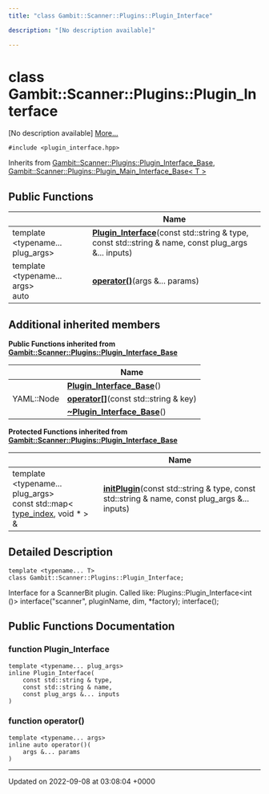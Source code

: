 ```yaml
---
title: "class Gambit::Scanner::Plugins::Plugin_Interface"

description: "[No description available]"

---
```


# class Gambit::Scanner::Plugins::Plugin_Interface



[No description available] [More...](#detailed-description)


`#include <plugin_interface.hpp>`

Inherits from [Gambit::Scanner::Plugins::Plugin_Interface_Base](/documentation/code/classes/classgambit_1_1scanner_1_1plugins_1_1plugin__interface__base/), [Gambit::Scanner::Plugins::Plugin_Main_Interface_Base< T >](/documentation/code/classes/classgambit_1_1scanner_1_1plugins_1_1plugin__main__interface__base/)

## Public Functions

|                | Name           |
| -------------- | -------------- |
| template <typename... plug_args\> <br>| **[Plugin_Interface](/documentation/code/classes/classgambit_1_1scanner_1_1plugins_1_1plugin__interface/#function-plugin-interface)**(const std::string & type, const std::string & name, const plug_args &... inputs) |
| template <typename... args\> <br>auto | **[operator()](/documentation/code/classes/classgambit_1_1scanner_1_1plugins_1_1plugin__interface/#function-operator)**(args &... params) |

## Additional inherited members

**Public Functions inherited from [Gambit::Scanner::Plugins::Plugin_Interface_Base](/documentation/code/classes/classgambit_1_1scanner_1_1plugins_1_1plugin__interface__base/)**

|                | Name           |
| -------------- | -------------- |
| | **[Plugin_Interface_Base](/documentation/code/classes/classgambit_1_1scanner_1_1plugins_1_1plugin__interface__base/#function-plugin-interface-base)**() |
| YAML::Node | **[operator[]](/documentation/code/classes/classgambit_1_1scanner_1_1plugins_1_1plugin__interface__base/#function-operator)**(const std::string & key) |
| | **[~Plugin_Interface_Base](/documentation/code/classes/classgambit_1_1scanner_1_1plugins_1_1plugin__interface__base/#function-plugin-interface-base)**() |

**Protected Functions inherited from [Gambit::Scanner::Plugins::Plugin_Interface_Base](/documentation/code/classes/classgambit_1_1scanner_1_1plugins_1_1plugin__interface__base/)**

|                | Name           |
| -------------- | -------------- |
| template <typename... plug_args\> <br>const std::map< [type_index](/documentation/code/classes/structgambit_1_1type__index/), void * > & | **[initPlugin](/documentation/code/classes/classgambit_1_1scanner_1_1plugins_1_1plugin__interface__base/#function-initplugin)**(const std::string & type, const std::string & name, const plug_args &... inputs) |


## Detailed Description

```
template <typename... T>
class Gambit::Scanner::Plugins::Plugin_Interface;
```


Interface for a ScannerBit plugin. Called like: Plugins::Plugin_Interface<int ()> interface("scanner", pluginName, dim, *factory); interface(); 

## Public Functions Documentation

### function Plugin_Interface

```
template <typename... plug_args>
inline Plugin_Interface(
    const std::string & type,
    const std::string & name,
    const plug_args &... inputs
)
```


### function operator()

```
template <typename... args>
inline auto operator()(
    args &... params
)
```


-------------------------------

Updated on 2022-09-08 at 03:08:04 +0000